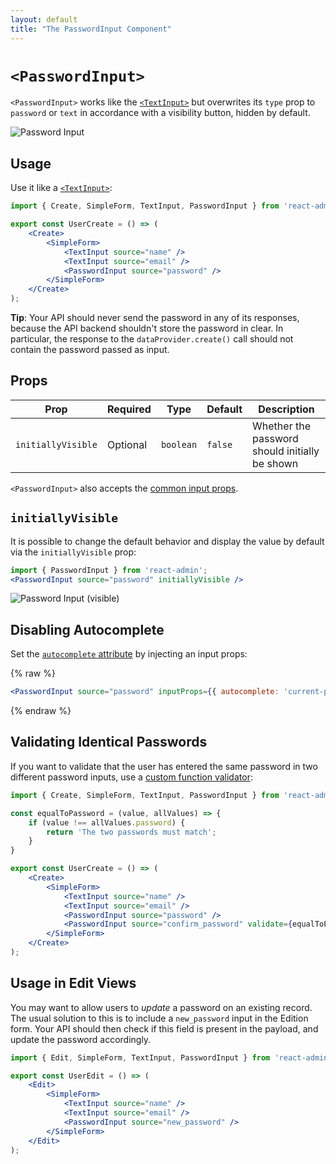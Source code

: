 ```yaml
---
layout: default
title: "The PasswordInput Component"
---
```


# `<PasswordInput>`

`<PasswordInput>` works like the [`<TextInput>`](TextInput.md) but overwrites its `type` prop to `password` or `text` in accordance with a visibility button, hidden by default.

![Password Input](./img/password-input.png)

## Usage

Use it like a [`<TextInput>`](TextInput.md):

```jsx
import { Create, SimpleForm, TextInput, PasswordInput } from 'react-admin';

export const UserCreate = () => (
    <Create>
        <SimpleForm>
            <TextInput source="name" />
            <TextInput source="email" />
            <PasswordInput source="password" />
        </SimpleForm>
    </Create>
);
```

**Tip**: Your API should never send the password in any of its responses, because the API backend shouldn't store the password in clear. In particular, the response to the `dataProvider.create()` call should not contain the password passed as input.

## Props

| Prop   | Required | Type     | Default | Description   |
| ------ | -------- | -------- | ------- | ------------- |
| `initiallyVisible` | Optional | `boolean` | `false` | Whether the password should initially be shown |

`<PasswordInput>` also accepts the [common input props](Inputs.md#common-input-props).

## `initiallyVisible`

It is possible to change the default behavior and display the value by default via the `initiallyVisible` prop:

```jsx
import { PasswordInput } from 'react-admin';
<PasswordInput source="password" initiallyVisible />
```

![Password Input (visible)](./img/password-input-visible.png)

## Disabling Autocomplete

Set the [`autocomplete` attribute](https://developer.mozilla.org/en-US/docs/Web/HTML/Attributes/autocomplete) by injecting an input props:

{% raw %}
```jsx
<PasswordInput source="password" inputProps={{ autocomplete: 'current-password' }} />
```
{% endraw %}

## Validating Identical Passwords

If you want to validate that the user has entered the same password in two different password inputs, use a [custom function validator](Validation.md#per-input-validation-custom-function-validator):

```jsx
import { Create, SimpleForm, TextInput, PasswordInput } from 'react-admin';

const equalToPassword = (value, allValues) => {
    if (value !== allValues.password) {
        return 'The two passwords must match';
    }
}

export const UserCreate = () => (
    <Create>
        <SimpleForm>
            <TextInput source="name" />
            <TextInput source="email" />
            <PasswordInput source="password" />
            <PasswordInput source="confirm_password" validate={equalToPassword} />
        </SimpleForm>
    </Create>
);
```

## Usage in Edit Views

You may want to allow users to *update* a password on an existing record. The usual solution to this is to include a `new_password` input in the Edition form. Your API should then check if this field is present in the payload, and update the password accordingly.

```jsx
import { Edit, SimpleForm, TextInput, PasswordInput } from 'react-admin';

export const UserEdit = () => (
    <Edit>
        <SimpleForm>
            <TextInput source="name" />
            <TextInput source="email" />
            <PasswordInput source="new_password" />
        </SimpleForm>
    </Edit>
);
```

